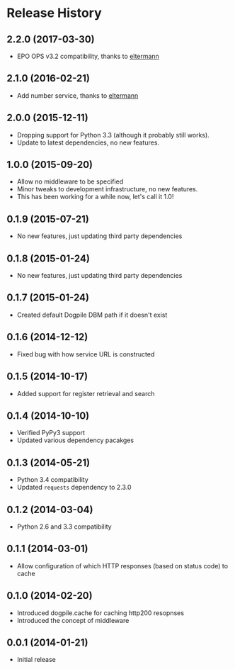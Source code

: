 # Release History

## 2.2.0 (2017-03-30)
* EPO OPS v3.2 compatibility, thanks to [eltermann][]

## 2.1.0 (2016-02-21)
* Add number service, thanks to [eltermann][]

## 2.0.0 (2015-12-11)
* Dropping support for Python 3.3 (although it probably still works).
* Update to latest dependencies, no new features.

## 1.0.0 (2015-09-20)
* Allow no middleware to be specified
* Minor tweaks to development infrastructure, no new features.
* This has been working for a while now, let's call it 1.0!

## 0.1.9 (2015-07-21)
* No new features, just updating third party dependencies

## 0.1.8 (2015-01-24)
* No new features, just updating third party dependencies

## 0.1.7 (2015-01-24)
* Created default Dogpile DBM path if it doesn't exist

## 0.1.6 (2014-12-12)
* Fixed bug with how service URL is constructed

## 0.1.5 (2014-10-17)
* Added support for register retrieval and search

## 0.1.4 (2014-10-10)
* Verified PyPy3 support
* Updated various dependency pacakges

## 0.1.3 (2014-05-21)
* Python 3.4 compatibility
* Updated `requests` dependency to 2.3.0

## 0.1.2 (2014-03-04)
* Python 2.6 and 3.3 compatibility

## 0.1.1 (2014-03-01)
* Allow configuration of which HTTP responses (based on status code) to cache

## 0.1.0 (2014-02-20)
* Introduced dogpile.cache for caching http200 resopnses
* Introduced the concept of middleware

## 0.0.1 (2014-01-21)
* Initial release


[eltermann]: https://github.com/eltermann
